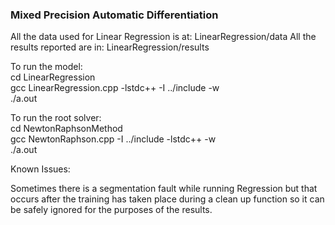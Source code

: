 ### Mixed Precision Automatic Differentiation

All the data used for Linear Regression is at: LinearRegression/data
All the results reported are in: LinearRegression/results

To run the model:  
cd LinearRegression  
gcc LinearRegression.cpp -lstdc++ -I ../include -w  
./a.out    

To run the root solver:  
cd NewtonRaphsonMethod  
gcc NewtonRaphson.cpp -I ../include -lstdc++ -w  
./a.out   


Known Issues:  

Sometimes there is a segmentation fault  while running Regression but that occurs after the training has taken place during a clean up function
so it can be safely ignored for the purposes of the results.
